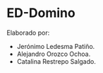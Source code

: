 # ED-Domino

Elaborado por:

* Jerónimo Ledesma Patiño.
* Alejandro Orozco Ochoa.
* Catalina Restrepo Salgado. 
